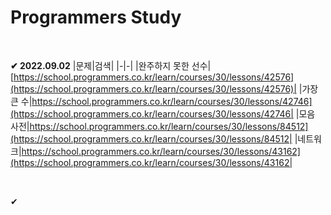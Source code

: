 # Programmers Study

&nbsp;

**✔ 2022.09.02**
|문제|검색|
|-|-|
|완주하지 못한 선수|[https://school.programmers.co.kr/learn/courses/30/lessons/42576](https://school.programmers.co.kr/learn/courses/30/lessons/42576)|
|가장 큰 수|https://school.programmers.co.kr/learn/courses/30/lessons/42746](https://school.programmers.co.kr/learn/courses/30/lessons/42746|
|모음 사전|https://school.programmers.co.kr/learn/courses/30/lessons/84512](https://school.programmers.co.kr/learn/courses/30/lessons/84512|
|네트워크|https://school.programmers.co.kr/learn/courses/30/lessons/43162](https://school.programmers.co.kr/learn/courses/30/lessons/43162|

&nbsp;

✔ 

&nbsp;
